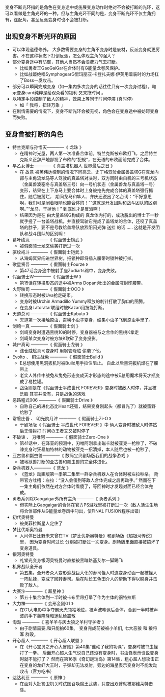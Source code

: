 变身不断光环指的是角色在变身途中或施展变身动作时绝对不会被打断的光环，这可以看做是主角光环的一种。但与主角光环不同的是，变身不断光环不仅主角拥有，连配角，甚至反派变身时也不会被打断。

##  出现变身不断光环的原因

  * 可以体现道德修养。  大多数需要变身的主角不变身时是废材，反派变身就更厉害。不在这种状态下打倒反派，怎么体现主角的强大？ 
  * 部分变身途中有防御，其他人当然不会浪费力气去打断。 
    * 比如勇者王GaoGaiGar在合体时有G能量龙卷风保护。 
    * 比如战姬绝唱SymphogearG里玛丽亚·卡登扎夫娜·伊芙用着装时的力场扛了Boss一发攻击。 
  * 部分可以瞬间完成变身（如一集内多次变身的话往往只有一次变身过程），暗示变身card纯粹是给观众看的福利 ~~又来拖时间~~ 。 
  * 以特定手段控制了敌人的精神，效果上等同于时间停滞  (真时停) 
    * 如「  我将，扭转万象  」 
  * 在剧情需要的情况下，变身不断光环会被无视，角色会在变身途中被妨碍变身而失败。 

##  变身曾被打断的角色

  * 特兰克斯与孙悟天————《  龙珠  》 
    * 在精神时光屋，两人第一次准备合体前，特兰克斯被布欧打飞，之后特兰克斯义正辞严地鄙视了布欧的“犯规”，在无语的布欧面前完成了合体。 
  * 早乙女博士————《  真盖塔机器人 世界最后之日  》 
    * 在  故意  被英伟达控制的情况下同高云、史丁格驾驶金属兽盖塔G在真龙内部与主角流龙马等人驾驶的真盖塔对决时，双方同时由自机的三号机状态（金属兽波塞冬与真盖塔三号）向一号机状态（金属兽龙与真盖塔一号）变形，结果在上下身马上要合体时上身被抢先完成合体的真盖塔强行抓住，随后被掰烂，  期间龙马和隼人、弁庆还说出了名台词：“不好意思啊，我们可是闭着眼睛也能合体的！”“这就是开发团队和战斗团队的区别啊。”“龙马，干掉他！”  到底谁才是反派啊！ 
    * 结果因为是在  由大量盖塔G构成的  真龙体内打的，成功脱出的博士下一秒就手搓了一台盖塔战机，并直接驾驶它完成了盖塔龙的合体，还咬了真盖塔的脖子，要不是号教给盖塔队放烈阳闪光弹  送挂  的话……  这就是开发团队和战斗团队的区别啊！ 
  * 葛叶纮汰  ————《  假面骑士铠武  》 
    * 被假面骑士龙玄偷袭打断过一次 
  * 驱纹戒斗  ————《  假面骑士铠武  》 
    * 从海姆冥界闯进世界树，把锁种即将插入腰带时锁种被打掉。 
  * 歌星贤吾  ————《  假面骑士Fourze  》 
    * 第47话变身途中被射手座Zodiarts踢中，变身失败。 
  * 假面骑士W————《  假面骑士W  》 
    * 第15话在转换形态的途中被Arms Dopant吐出的金属液封印腰带。 
  * 火野映司  ————《  假面骑士OOO  》 
    * 转换形态时被Uva抢走硬币。 
    * 变身时被Urchin Armadillo Yummy释放的刺针打散了胸口的图腾。 
    * 在变身Latoratar联组时被Kazari用技能打断。 
  * 天道总司  ————《  假面骑士Kabuto  》 
    * 天道第一次接触原虫，召唤小虫子变身，结果小虫子飞到原虫手里了。 
  * 剑崎一真  ————《  假面骑士剑  》 
    * 剑崎变身时遭遇黑桃10的时停，变身器被与之合作的黑桃K拿走 
    * 剑崎某次变身时被方块K砍碎了变身投影。 
  * 城户真司  ————《  假面骑士龙骑  》 
    * 浅仓威趁真司变身时  用钢管降临  偷袭了他。 
  * Evolto  、  桐生战兔  ————《  假面骑士Build  》 
    * E总想使用黑洞扳机时被Build用手拉住阻止。  自此以后黑洞扳机焊在了腰带上 
    * 老实人外传中战兔从兔兔形态变成天才形态的途中被E总用魔术将天才瓶变成了易拉罐。 
    * 战兔则是在《假面骑士平成世代 FOREVER》变身时被敌人时停，并且被洗脑  其实并没有，只是战兔的演戏 
  * 恶路程式006  ————《  假面骑士Drive  》 
    * 自称自己的进化态比Heart还强，结果变身刚起头（都冒光了）就被蛮野给秒了 
  * 常磐庄吾  、  明光院月津  ————《  假面骑士Zi-O  》 
    * 于剧场版《  假面骑士 平成世代 FOREVER  》中 俩人变身时被敌人时停然后无情挨打  时间の王者又又被时停了 
  * 不破谏  、  刃唯阿  ————《  假面骑士Zero-One  》 
    * 第41话中，在泽亚的预测中，刃唯阿刚拿出磁卡就被亚克一枪秒了，不破谏变身时狂暴加特林的动物被亚克一招清掉，本人随后也被一枪秒了。 
  * 亚古兽和瓢虫兽————《  数码宝贝剧场版我们的战争游戏  》 
    * 被地狱兽打断的亚古兽和瓢虫兽的完全体进化。 
  * 杂兵机器人————《  蓝龙  》 
    * 《蓝龙》动画版第一季第二集里一群杂兵机器人在合体时被左拉秒杀。  附带官方吐槽：左拉：“没人会傻到等敌人合体完成之后再动手。”  然而在下一集主角们依然在对方合体时看傻了，等回神时才发现对面已经合体完成。 
  * 勇者系列除Gaogaigar外所有主角————《  勇者系列  》 
    * 但实际上Gaogaigar的合体在官方PS游戏里被打断过一次（敌人活生生地将合体部件从G能量龙卷风中叼出，使FINAL FUSION程序出错） 
  * 初代奥特曼 
    * 被美菲拉斯星人定住了 
  * 梦比优斯奥特曼 
    * 人间体日比野未来曾在TV《梦比优斯奥特曼》和剧场版《超银河传说》里，  因为变身时间过长  分别被打断过一次变身。剧场版里面直接被搞坏了变身道具。 
  * 银河奥特曼 
    * 礼堂光变身银河奥特曼时直接被黑暗路基艾尔一脚踢飞 
  * 机界战队全开者 
    * 第五集，全开者众人变形迎战巨大化的寿司怪人时连变身动画一起被怪人一阵乱揉，变成了回转寿司。后在队长五色田介人的帮助下得以脱身并击败了敌人。 
  * 大赛沙————《  超星神  》 
    * 第五十集合体到一半时被卡布里昂打晕了作为主体的钢特拉斯 
  * 大力神————《  变形金刚G1  》 
    * 在G1大电影中争夺霸天虎领袖地位，被声波嘲讽后合体，合到一半时被声波的手下轰隆隆和迷乱给震散 
  * 淘淘  ————《  喜羊羊与灰太狼之羊村守护者  》 
    * 由于剧情需要,和只能拍60集，  变身完成前被被小羊们,  七大恶狼  和  狼将军  群殴。 
  * 开心超人  ————《  开心超人联盟  》 
    * 在《开心宝贝之开心大冒险》第40集“谁动了我的功课”，变身时被书虫怪打了一拳。  后面开心超人生气说自己还没有变身时，书虫怪表示谁说变身时就不能打了？  然而在第16季《奇幻谜瑞岛》第14集，粗心超人想攻击正在变身的龙虾大王时，子弹却无法发射，旁边的海星表示变身时不能发动攻击（官方吃书） 
  * 达达利亚  ————《  原神  》 
    * 在面对大批警卫机关时试图召唤魔王武装，只变出双臂就被那维莱特击昏。 

